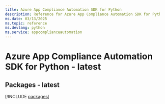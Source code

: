 ```yaml
---
title: Azure App Compliance Automation SDK for Python
description: Reference for Azure App Compliance Automation SDK for Python
ms.date: 03/13/2025
ms.topic: reference
ms.devlang: python
ms.service: appcomplianceautomation
---
```

# Azure App Compliance Automation SDK for Python - latest
## Packages - latest
[!INCLUDE [packages](app-compliance-automation-index.md)]
